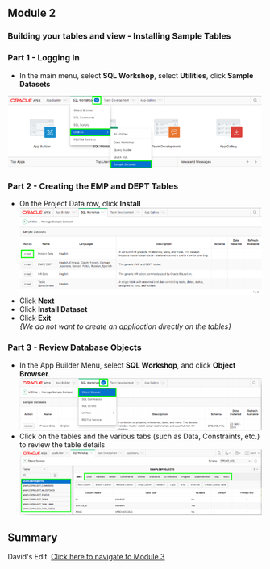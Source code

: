 ## Module 2

### Building your tables and view - Installing Sample Tables

### **Part 1** - Logging In

- In  the main menu, select **SQL Workshop**, select **Utilities**, click **Sample Datasets**  

![](images/section2/2.1.png)

### **Part 2** - Creating the EMP and DEPT Tables

- On the Project Data row, click **Install**  
![](images/section2/2.2.png)
- Click **Next**
- Click **Install Dataset**
- Click **Exit**    
*{We do not want to create an application directly on the tables}*

### **Part 3** - Review Database Objects

- In the App Builder Menu, select **SQL Workshop**, and click **Object Browser**.  
![](images/section2/2.3.png)
- Click on the tables and the various tabs (such as Data, Constraints, etc.) to review the table details  
![](images/section2/2.3(1).png)

## Summary

David's Edit. [Click here to navigate to Module 3](3-building-your-app-using-the-create-application-wizard.md)  